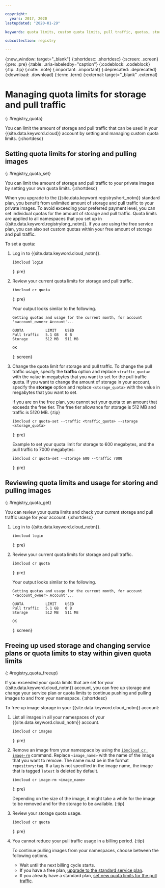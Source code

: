 ```yaml
---

copyright:
  years: 2017, 2020
lastupdated: "2020-01-29"

keywords: quota limits, custom quota limits, pull traffic, quotas, storage, free up space, decrease storage,

subcollection: registry

---
```


{:new_window: target="_blank"}
{:shortdesc: .shortdesc}
{:screen: .screen}
{:pre: .pre}
{:table: .aria-labeledby="caption"}
{:codeblock: .codeblock}
{:tip: .tip}
{:note: .note}
{:important: .important}
{:deprecated: .deprecated}
{:download: .download}
{:term: .term}
{:external: target="_blank" .external}


# Managing quota limits for storage and pull traffic
{: #registry_quota}

You can limit the amount of storage and pull traffic that can be used in your {{site.data.keyword.cloud}} account by setting and managing custom quota limits.
{:shortdesc}

## Setting quota limits for storing and pulling images
{: #registry_quota_set}

You can limit the amount of storage and pull traffic to your private images by setting your own quota limits.
{:shortdesc}

When you upgrade to the {{site.data.keyword.registryshort_notm}} standard plan, you benefit from unlimited amount of storage and pull traffic to your private images. To avoid exceeding your preferred payment level, you can set individual quotas for the amount of storage and pull traffic. Quota limits are applied to all namespaces that you set up in {{site.data.keyword.registrylong_notm}}. If you are using the free service plan, you can also set custom quotas within your free amount of storage and pull traffic.

To set a quota:

1. Log in to {{site.data.keyword.cloud_notm}}.

    ```
    ibmcloud login
    ```
    {: pre}

2. Review your current quota limits for storage and pull traffic.

    ```
    ibmcloud cr quota
    ```
    {: pre}

    Your output looks similar to the following.

    ```
    Getting quotas and usage for the current month, for account '<account_owner> Account'...

    QUOTA          LIMIT    USED
    Pull traffic   5.1 GB   0 B
    Storage        512 MB   511 MB

    OK
    ```
    {: screen}

3. Change the quota limit for storage and pull traffic. To change the pull traffic usage, specify the **traffic** option and replace `<traffic_quota>` with the value in megabytes that you want to set for the pull traffic quota. If you want to change the amount of storage in your account, specify the **storage** option and replace `<storage_quota>` with the value in megabytes that you want to set.

    If you are on the free plan, you cannot set your quota to an amount that exceeds the free tier. The free tier allowance for storage is 512 MB and traffic is 5120 MB.
    {:tip}

    ```
    ibmcloud cr quota-set --traffic <traffic_quota> --storage <storage_quota>
    ```
    {: pre}

    Example to set your quota limit for storage to 600 megabytes, and the pull traffic to 7000 megabytes:

    ```
    ibmcloud cr quota-set --storage 600 --traffic 7000
    ```
    {: pre}

## Reviewing quota limits and usage for storing and pulling images
{: #registry_quota_get}

You can review your quota limits and check your current storage and pull traffic usage for your account.
{:shortdesc}

1. Log in to {{site.data.keyword.cloud_notm}}.

    ```
    ibmcloud login
    ```
    {: pre}

2. Review your current quota limits for storage and pull traffic.

    ```
    ibmcloud cr quota
    ```
    {: pre}

    Your output looks similar to the following.

    ```
    Getting quotas and usage for the current month, for account '<account_owner> Account'...

    QUOTA          LIMIT    USED
    Pull traffic   5.1 GB   0 B
    Storage        512 MB   511 MB

    OK
    ```
    {: screen}

## Freeing up used storage and changing service plans or quota limits to stay within given quota limits
{: #registry_quota_freeup}

If you exceeded your quota limits that are set for your {{site.data.keyword.cloud_notm}} account, you can free up storage and change your service plan or quota limits to continue pushing and pulling images to and from your namespace.
{:shortdesc}

To free up image storage in your {{site.data.keyword.cloud_notm}} account:

1. List all images in all your namespaces of your {{site.data.keyword.cloud_notm}} account.

      ```
      ibmcloud cr images
      ```
      {: pre}

2. Remove an image from your namespace by using the [`ibmcloud cr image-rm`](/docs/services/Registry?topic=container-registry-cli-plugin-containerregcli#bx_cr_image_rm) command. Replace `<image_name>` with the name of the image that you want to remove. The name must be in the format `repository:tag`. If a tag is not specified in the image name, the image that is tagged `latest` is deleted by default.

    ```
    ibmcloud cr image-rm <image_name>
    ```
    {: pre}

    Depending on the size of the image, it might take a while for the image to be removed and for the storage to be available.
    {:tip}

3. Review your storage quota usage.

    ```
    ibmcloud cr quota
    ```
    {: pre}

4. You cannot reduce your pull traffic usage in a billing period.
   {:tip}

    To continue pulling images from your namespaces, choose between the following options.

    - Wait until the next billing cycle starts.
    - If you have a free plan, [upgrade to the standard service plan](/docs/services/Registry?topic=registry-registry_overview#registry_plan_upgrade).
    - If you already have a standard plan, [set new quota limits for the pull traffic](#registry_quota_set).
